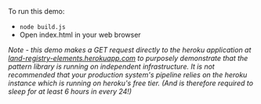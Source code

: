 To run this demo:

* `node build.js`
* Open index.html in your web browser

*Note - this demo makes a GET request directly to the heroku application at [land-registry-elements.herokuapp.com](http://land-registry-elements.herokuapp.com) to purposely demonstrate that the pattern library is running on independent infrastructure. It is not recommended that your production system's pipeline relies on the heroku instance which is running on heroku's free tier. (And is therefore required to sleep for at least 6 hours in every 24!)*
